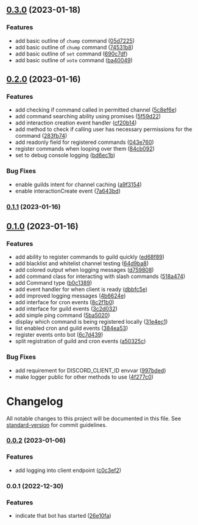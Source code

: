 

## [0.3.0](https://github.com/mahyarmirrashed/cotw-bot/compare/v0.2.0...v0.3.0) (2023-01-18)


### Features

* add basic outline of `champ` command ([05d7225](https://github.com/mahyarmirrashed/cotw-bot/commit/05d7225b1add9dfa1a878fa260d4c9ea82cbaf97))
* add basic outline of `chump` command ([74531b8](https://github.com/mahyarmirrashed/cotw-bot/commit/74531b8a62c03df3b3e91e607101849548cbbd9f))
* add basic outline of `set` command ([690c7df](https://github.com/mahyarmirrashed/cotw-bot/commit/690c7dfcfe45a3a1f9520c836d1c1db87cae0a12))
* add basic outline of `vote` command ([ba40049](https://github.com/mahyarmirrashed/cotw-bot/commit/ba400498d151ce7b82d9b35d3ec50ec31946e466))

## [0.2.0](https://github.com/mahyarmirrashed/cotw-bot/compare/v0.1.1...v0.2.0) (2023-01-16)


### Features

* add checking if command called in permitted channel ([5c8ef6e](https://github.com/mahyarmirrashed/cotw-bot/commit/5c8ef6eb153afd71185f0a3ca33b9c012aa23843))
* add command searching ability using promises ([5f59d22](https://github.com/mahyarmirrashed/cotw-bot/commit/5f59d22681ab52d04d04d9466ce1a80f862aa395))
* add interaction creation event handler ([cf20b14](https://github.com/mahyarmirrashed/cotw-bot/commit/cf20b14120c84f0a0ecadad5cafe77de7ff6a06c))
* add method to check if calling user has necessary permissions for the command ([283fb74](https://github.com/mahyarmirrashed/cotw-bot/commit/283fb7464763a7bff9f9c7d640708db0cea3af7f))
* add readonly field for registered commands ([043e760](https://github.com/mahyarmirrashed/cotw-bot/commit/043e760942730cc56361b02cdd8eb87df7fbb1e8))
* register commands when looping over them ([84cb092](https://github.com/mahyarmirrashed/cotw-bot/commit/84cb09252757792fbd10ff735195117c7feeb194))
* set to debug console logging ([bd6ec1b](https://github.com/mahyarmirrashed/cotw-bot/commit/bd6ec1beb6517a5b2dfa77405bc74bf512b8fbb9))


### Bug Fixes

* enable guilds intent for channel caching ([a9f3154](https://github.com/mahyarmirrashed/cotw-bot/commit/a9f3154c82b53bf137612a37daafd30ffd9f38e1))
* enable interactionCreate event ([7a643bd](https://github.com/mahyarmirrashed/cotw-bot/commit/7a643bdcc3a7faf91a6294c131bf278a97b921a8))

### [0.1.1](https://github.com/mahyarmirrashed/cotw-bot/compare/v0.1.0...v0.1.1) (2023-01-16)

## [0.1.0](https://github.com/mahyarmirrashed/cotw-bot/compare/v0.0.2...v0.1.0) (2023-01-16)


### Features

* add ability to register commands to guild quickly ([ed68f89](https://github.com/mahyarmirrashed/cotw-bot/commit/ed68f892ca4d4465ca4dd66de2a365a9ad1aa4bd))
* add blacklist and whitelist channel testing ([64d9ba8](https://github.com/mahyarmirrashed/cotw-bot/commit/64d9ba86a831f4dc9df3f2f157c683cab166c3a3))
* add colored output when logging messages ([d759808](https://github.com/mahyarmirrashed/cotw-bot/commit/d759808eb68801534e605340946cacda0e49ff2f))
* add command class for interacting with slash commands ([518a474](https://github.com/mahyarmirrashed/cotw-bot/commit/518a47496e0fb1bec0d6e71dd2c593b540539e64))
* add Command type ([b0c1389](https://github.com/mahyarmirrashed/cotw-bot/commit/b0c1389df35e566d416ef65def336cc532dfb1ab))
* add event handler for when client is ready ([dbbfc5e](https://github.com/mahyarmirrashed/cotw-bot/commit/dbbfc5e8d284b6cb8f88861b7f01316212987af8))
* add improved logging messages ([4b6624e](https://github.com/mahyarmirrashed/cotw-bot/commit/4b6624edd96254b22067f23407c5c5ec6f3206bb))
* add interface for cron events ([8c2f1b0](https://github.com/mahyarmirrashed/cotw-bot/commit/8c2f1b0fce0b5251fe05025ec011441e79f2101b))
* add interface for guild events ([3c2d032](https://github.com/mahyarmirrashed/cotw-bot/commit/3c2d0328dee4e3b070c424694f49c57ee21d790c))
* add simple ping command ([5ba5020](https://github.com/mahyarmirrashed/cotw-bot/commit/5ba502065af7e6882f7604a8f2c8df14c43934e0))
* display which command is being registered locally ([31e4ec1](https://github.com/mahyarmirrashed/cotw-bot/commit/31e4ec1c865f03af53ac7c6648b328c8feaa810a))
* list enabled cron and guild events ([384ea53](https://github.com/mahyarmirrashed/cotw-bot/commit/384ea532c75f74dd5fdde2e9990f7b0ab4bf2a7d))
* register events onto bot ([6c7d439](https://github.com/mahyarmirrashed/cotw-bot/commit/6c7d4399c48b2013e6ede5746c10807cfbd5201b))
* split registration of guild and cron events ([a50325c](https://github.com/mahyarmirrashed/cotw-bot/commit/a50325ccb08eefc7c1c80344f02a17aa1b4a6bcf))


### Bug Fixes

* add requirement for DISCORD_CLIENT_ID envvar ([997bded](https://github.com/mahyarmirrashed/cotw-bot/commit/997bded674fdd0d030e63d270107e3c22f36a1e9))
* make logger public for other methods to use ([4f277c0](https://github.com/mahyarmirrashed/cotw-bot/commit/4f277c08692456ee67778a1fb5a099830034330a))

# Changelog

All notable changes to this project will be documented in this file. See [standard-version](https://github.com/conventional-changelog/standard-version) for commit guidelines.

### [0.0.2](https://github.com/mahyarmirrashed/cotw-bot/compare/v0.0.1...v0.0.2) (2023-01-06)


### Features

* add logging into client endpoint ([c0c3ef2](https://github.com/mahyarmirrashed/cotw-bot/commit/c0c3ef292a63e3a9762b58a640b401633215c8fc))

### 0.0.1 (2022-12-30)


### Features

* indicate that bot has started ([26e10fa](https://github.com/mahyarmirrashed/cotw-bot/commit/26e10fab763461ffbfcef423086d5464a618450c))